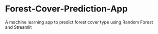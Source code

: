 # Forest-Cover-Prediction-App
A machine learning app to predict forest cover type using Random Forest and Streamlit
